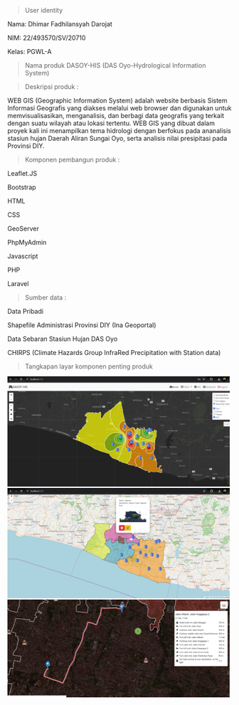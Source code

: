 
>User identity

Nama: Dhimar Fadhilansyah Darojat

NIM: 22/493570/SV/20710

Kelas: PGWL-A

>Nama produk 
DASOY-HIS (DAS Oyo-Hydrological Information System)

>Deskripsi produk : 

 WEB GIS (Geographic Information System) adalah website berbasis Sistem Informasi Geografis yang diakses melalui web browser dan digunakan untuk memvisualisasikan, menganalisis, dan berbagi data geografis yang terkait dengan suatu wilayah atau lokasi tertentu.
WEB GIS yang dibuat dalam proyek kali ini menampilkan tema hidrologi dengan berfokus pada ananalisis stasiun hujan Daerah Aliran Sungai Oyo, serta analisis nilai presipitasi pada Provinsi DIY. 
								
>Komponen pembangun produk :

Leaflet.JS

Bootstrap

HTML

CSS

GeoServer

PhpMyAdmin 

Javascript

PHP

Laravel

>Sumber data :

Data Pribadi 

Shapefile Administrasi Provinsi DIY (Ina Geoportal)

Data Sebaran Stasiun Hujan DAS Oyo

CHIRPS (Climate Hazards Group InfraRed Precipitation with Station data)

>Tangkapan layar komponen penting produk
<img src="img/111.png" width="500">
<img src="img/3.png" width="500">
<img src="img/5.png" width="500">
